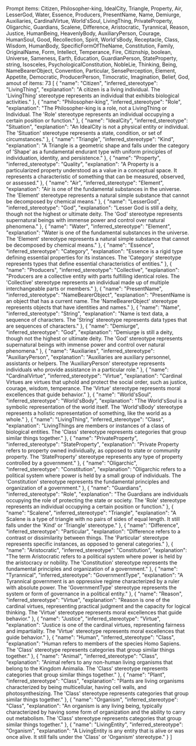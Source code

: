Prompt items: 
Citizen, Philosopher-king, IdealCity, Triangle, Property, Air, LesserGod, Water, Essence, Producers, PresentName, Name, Demiurge, Auxiliaries, CardinalVirtue, World'sSoul, LivingThing, PrivateProperty, Oligarchic, Guardians, Scalene, Difference, Aristocratic, Tyrannical, Reason, Justice, HumanBeing, HeavenlyBody, AuxiliaryPerson, Courage, HumanSoul, Good, Recollection, Spirit, World'sBody, Receptacle, Class, Wisdom, HumanBody, SpecificFormOfTheName, Constitution, Family, OriginalName, Form, Intellect, Temperance, Fire, Citiznship, boolean, Universe, Sameness, Earth, Education, GuardianPerson, StateProperty, string, Isosceles, PsychologicalConstitution, NobleLie, Thinking, Being, NameBearerObject, Convention, Particular, SensePerception, Element, Appetite, Democratic, ProducerPerson, Timocratic, Imagination, Belief, God, 
amout of items: 73
 [
{
    "name": "Citizen",
    "inferred_stereotype": "LivingThing",
    "explanation": "A citizen is a living individual. The 'LivingThing' stereotype represents an individual that exhibits biological activities."
},
{
    "name": "Philosopher-king",
    "inferred_stereotype": "Role",
    "explanation": "The Philosopher-king is a role, not a LivingThing or Individual. The 'Role' stereotype represents an individual occupying a certain position or function."
},
{
    "name": "IdealCity",
    "inferred_stereotype": "Situation",
    "explanation": "An IdealCity is not a physical entity or individual. The 'Situation' stereotype represents a state, condition, or set of circumstances."
},
{
    "name": "Triangle",
    "inferred_stereotype": "Kind",
    "explanation": "A Triangle is a geometric shape and falls under the category of 'Shape' as a fundamental endurant type with uniform principles of individuation, identity, and persistence."
},
{
    "name": "Property",
    "inferred_stereotype": "Quality",
    "explanation": "A Property is a particularized property understood as a value in a conceptual space. It represents a characteristic of something that can be measured, observed, or assessed."
},
{
    "name": "Air",
    "inferred_stereotype": "Element",
    "explanation": "Air is one of the fundamental substances in the universe. The 'Element' stereotype represents a natural simple substance that cannot be decomposed by chemical means."
},
{
    "name": "LesserGod",
    "inferred_stereotype": "God",
    "explanation": "Lesser God is still a deity, though not the highest or ultimate deity. The 'God' stereotype represents supernatural beings with immense power and control over natural phenomena."
},
{
    "name": "Water",
    "inferred_stereotype": "Element",
    "explanation": "Water is one of the fundamental substances in the universe. The 'Element' stereotype represents a natural simple substance that cannot be decomposed by chemical means."
},
{
    "name": "Essence",
    "inferred_stereotype": "Category",
    "explanation": "Essence is a rigid type defining essential properties for its instances. The 'Category' stereotype represents types that define essential characteristics of entities."
},
{
    "name": "Producers",
    "inferred_stereotype": "Collective",
    "explanation": "Producers are a collective entity with parts fulfilling identical roles. The 'Collective' stereotype represents an individual made up of multiple interchangeable parts or members."
},
{
    "name": "PresentName",
    "inferred_stereotype": "NameBearerObject",
    "explanation": "PresentName is an object that has a current name. The 'NameBearerObject' stereotype represents objects that have identities and names."
},
{
    "name": "Name",
    "inferred_stereotype": "String",
    "explanation": "Name is text data, a sequence of characters. The 'String' stereotype represents data types that are sequences of characters."
},
{
    "name": "Demiurge",
    "inferred_stereotype": "God",
    "explanation": "Demiurge is still a deity, though not the highest or ultimate deity. The 'God' stereotype represents supernatural beings with immense power and control over natural phenomena."
},
{
    "name": "Auxiliaries",
    "inferred_stereotype": "AuxiliaryPerson",
    "explanation": "Auxiliaries are auxiliary personnel, assistants or helpers. The 'AuxiliaryPerson' stereotype represents individuals who provide assistance in a particular role."
},
{
    "name": "CardinalVirtue",
    "inferred_stereotype": "Virtue",
    "explanation": "Cardinal Virtues are virtues that uphold and protect the social order, such as justice, courage, wisdom, temperance. The 'Virtue' stereotype represents moral excellences that guide behavior."
},
{
    "name": "World'sSoul",
    "inferred_stereotype": "World'sBody",
    "explanation": "The World'sSoul is a symbolic representation of the world itself. The 'World'sBody' stereotype represents a holistic representation of something, like the world as a whole."
},
{
    "name": "LivingThing",
    "inferred_stereotype": "Class",
    "explanation": "LivingThings are members or instances of a class of biological entities. The 'Class' stereotype represents categories that group similar things together."
},
{
    "name": "PrivateProperty",
    "inferred_stereotype": "StateProperty",
    "explanation": "Private Property refers to property owned individually, as opposed to state or community property. The 'StateProperty' stereotype represents any type of property controlled by a government."
},
{
    "name": "Oligarchic",
    "inferred_stereotype": "Constitution",
    "explanation": "Oligarchic refers to a political system where power is held by a small group of individuals. The 'Constitution' stereotype represents the fundamental principles and organization of a government."
},
{
    "name": "Guardians",
    "inferred_stereotype": "Role",
    "explanation": "The Guardians are individuals occupying the role of protecting the state or society. The 'Role' stereotype represents an individual occupying a certain position or function."
},
{
    "name": "Scalene",
    "inferred_stereotype": "Triangle",
    "explanation": "A Scalene is a type of triangle with no pairs of sides of equal length. It still falls under the 'Kind' or 'Triangle' stereotype."
},
{
    "name": "Difference",
    "inferred_stereotype": "Particular",
    "explanation": "Difference refers to a contrast or dissimilarity between things. The 'Particular' stereotype represents specific instances, as opposed to general categories."
},
{
    "name": "Aristocratic",
    "inferred_stereotype": "Constitution",
    "explanation": "The term Aristocratic refers to a political system where power is held by the aristocracy or nobility. The 'Constitution' stereotype represents the fundamental principles and organization of a government."
},
{
    "name": "Tyrannical",
    "inferred_stereotype": "GovernmentType",
    "explanation": "A Tyrannical government is an oppressive regime characterized by a ruler with absolute power. The 'GovernmentType' stereotype represents the system or form of governance in a political entity."
},
{
    "name": "Reason",
    "inferred_stereotype": "Virtue",
    "explanation": "Reason is one of the cardinal virtues, representing practical judgment and the capacity for logical thinking. The 'Virtue' stereotype represents moral excellences that guide behavior."
},
{
    "name": "Justice",
    "inferred_stereotype": "Virtue",
    "explanation": "Justice is one of the cardinal virtues, representing fairness and impartiality. The 'Virtue' stereotype represents moral excellences that guide behavior."
},
{
    "name": "Human",
    "inferred_stereotype": "Class",
    "explanation": "Human refers to members of the species Homo Sapiens. The 'Class' stereotype represents categories that group similar things together."
},
{
    "name": "Animal",
    "inferred_stereotype": "Class",
    "explanation": "Animal refers to any non-human living organisms that belong to the Kingdom Animalia. The 'Class' stereotype represents categories that group similar things together."
},
{
    "name": "Plant",
    "inferred_stereotype": "Class",
    "explanation": "Plants are living organisms characterized by being multicellular, having cell walls, and photosynthesizing. The 'Class' stereotype represents categories that group similar things together."
},
{
    "name": "Organism",
    "inferred_stereotype": "Class",
    "explanation": "An organism is any living being, typically characterized by having some form of organization and the ability to carry out metabolism. The 'Class' stereotype represents categories that group similar things together."
},
{
    "name": "LivingEntity",
    "inferred_stereotype": "Organism",
    "explanation": "A LivingEntity is any entity that is alive or was once alive. It still falls under the 'Class' or 'Organism' stereotype."
}
]
